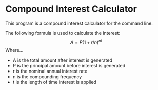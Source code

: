 # Compound Interest Calculator

This program is a compound interest calculator for the command line.

The following formula is used to calculate the interest:
$$A=P(1+{r/n})^{nt}$$
Where...
- A is the total amount after interest is generated
- P is the principal amount before interest is generated
- r is the nominal annual interest rate
- n is the compounding frequency
- t is the length of time interest is applied
